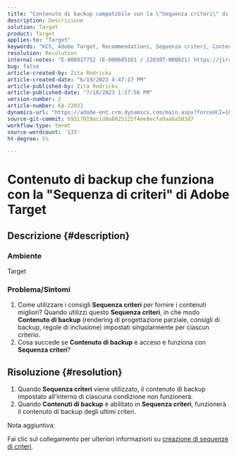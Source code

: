 ```yaml
---
title: "Contenuto di backup compatibile con la \"Sequenza criteri\" di Adobe Target"
description: Descrizione
solution: Target
product: Target
applies-to: "Target"
keywords: "KCS, Adobe Target, Recommendations, Sequenza criteri, Contenuto backup"
resolution: Resolution
internal-notes: "E-000917752 (E-000605161 / 220307-000021) https://jira.corp.adobe.com/browse/RECS-5221 https://jira.corp.adobe.com/browse/RECS-5395"
bug: false
article-created-by: Zita Rodricks
article-created-date: "6/19/2023 4:47:17 PM"
article-published-by: Zita Rodricks
article-published-date: "7/10/2023 1:17:56 PM"
version-number: 2
article-number: KA-22032
dynamics-url: "https://adobe-ent.crm.dynamics.com/main.aspx?forceUCI=1&pagetype=entityrecord&etn=knowledgearticle&id=858747ed-c00e-ee11-8f6d-6045bd006b3d"
source-git-commit: b9317019ac1d8a8025125f4ee8ecfa9aa6a503d7
workflow-type: tm+mt
source-wordcount: '133'
ht-degree: 5%

---
```


# Contenuto di backup che funziona con la &quot;Sequenza di criteri&quot; di Adobe Target

## Descrizione {#description}


### Ambiente

Target

### Problema/Sintomi

1. Come utilizzare i consigli <b>Sequenza criteri</b> per fornire i contenuti migliori? Quando utilizzi questo <b>Sequenza criteri</b>, in che modo <b>Contenuto di backup</b> (rendering di progettazione parziale, consigli di backup, regole di inclusione) impostati singolarmente per ciascun criterio.
2. Cosa succede se <b>Contenuto di backup</b> è acceso e funziona con <b>Sequenza criteri</b>?



## Risoluzione {#resolution}


1. Quando <b>Sequenza criteri</b> viene utilizzato, il contenuto di backup impostato all’interno di ciascuna condizione non funzionerà.
2. Quando <b>Contenuti di backup</b> è abilitato in <b>Sequenza criteri</b>, funzionerà il contenuto di backup degli ultimi criteri.


Nota aggiuntiva:

Fai clic sul collegamento per ulteriori informazioni su [creazione di sequenze di criteri](https://experienceleague.adobe.com/docs/target/using/recommendations/criteria/create-criteria-sequence.html).
